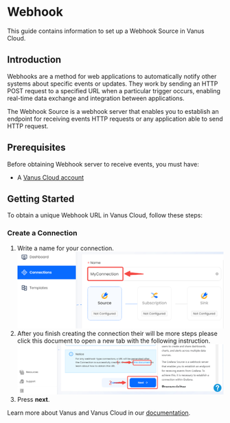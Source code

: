 # Webhook

This guide contains information to set up a Webhook Source in Vanus Cloud.

## Introduction

Webhooks are a method for web applications to automatically notify other systems about specific events or updates. They work by sending an HTTP POST request to a specified URL when a particular trigger occurs, enabling real-time data exchange and integration between applications.

The Webhook Source is a webhook server that enables you to establish an endpoint for receiving events HTTP requests or any application able to send HTTP request. 


## Prerequisites

Before obtaining Webhook server to receive events, you must have:

- A [Vanus Cloud account](https://cloud.vanus.ai)

## Getting Started

To obtain a unique Webhook URL in Vanus Cloud, follow these steps:

### Create a Connection

1. Write a name for your connection.
   ![img.png](images/connection.png)
2. After you finish creating the connection their will be more steps please click this document to open a new tab with the following instruction.
![img.png](images/webhook_setup.png)
3. Press **next**.


Learn more about Vanus and Vanus Cloud in our [documentation](https://docs.vanus.ai).